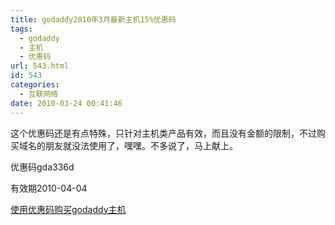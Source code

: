 ```yaml
---
title: godaddy2010年3月最新主机15%优惠码
tags:
  - godaddy
  - 主机
  - 优惠码
url: 543.html
id: 543
categories:
  - 互联网络
date: 2010-03-24 00:41:46
---
```


这个优惠码还是有点特殊，只针对主机类产品有效，而且没有金额的限制，不过购买域名的朋友就没法使用了，嘿嘿。不多说了，马上献上。  

优惠码gda336d  

有效期2010-04-04  

[使用优惠码购买godaddy主机](https://www.godaddy.com/hosting/dedicated-server.aspx?isc=gda336d)